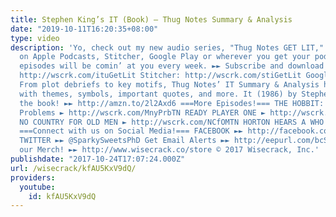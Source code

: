 ```yaml
---
title: Stephen King’s IT (Book) – Thug Notes Summary & Analysis
date: "2019-10-11T16:20:35+08:00"
type: video
description: 'Yo, check out my new audio series, "Thug Notes GET LIT," now available
  on Apple Podcasts, Stitcher, Google Play or wherever you get your podcasts. New
  episodes will be comin’ at you every week. ►► Subscribe and download now! iTunes:
  http://wscrk.com/ituGetLit Stitcher: http://wscrk.com/stiGetLit Google Play: http://wscrk.com/gpmGetLit
  From plot debriefs to key motifs, Thug Notes’ IT Summary & Analysis has you covered
  with themes, symbols, important quotes, and more. It (1986) by Stephen King Get
  the book! ►► http://amzn.to/2l2Axd6 ===More Episodes!=== THE HOBBIT: Mo Money Mo''
  Problems ► http://wscrk.com/MnyPrbTN READY PLAYER ONE ► http://wscrk.com/RdyP1TN
  NO COUNTRY FOR OLD MEN ► http://wscrk.com/NCfOMTN HORTON HEARS A WHO! ► http://wscrk.com/HrtnWhoTN
  ===Connect with us on Social Media!=== FACEBOOK ►► http://facebook.com/ThugNotes
  TWITTER ►► @SparkySweetsPhD Get Email Alerts ►► http://eepurl.com/bcSRD9 Check out
  our Merch! ►► http://www.wisecrack.co/store © 2017 Wisecrack, Inc.'
publishdate: "2017-10-24T17:07:24.000Z"
url: /wisecrack/kfAU5KxV9dQ/
providers:
  youtube:
    id: kfAU5KxV9dQ
---
```

